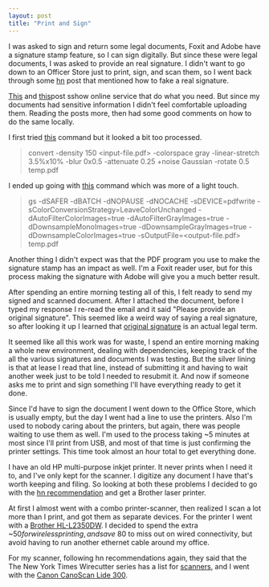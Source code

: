 ```yaml
---
layout: post
title: "Print and Sign"
---
```


I was asked to sign and return some legal documents, Foxit and Adobe have a signature stamp feature, so I can sign digitally. But since these were legal documents, I was asked to provide an real signature. I didn't want to go down to an Officer Store just to print, sign, and scan them, so I went back through some [hn](https://news.ycombinator.com/) post that mentioned how to fake a real signature.

[This](https://news.ycombinator.com/item?id=23160387) and [this](https://news.ycombinator.com/item?id=31083432)post sshow online service that do what you need. But since my documents had sensitive information I didn't feel comfortable uploading them. Reading the posts more, then had some good comments on how to do the same locally.

I first tried [this](https://news.ycombinator.com/item?id=23161664) command but it looked a bit too processed.

> convert -density 150 <input-file.pdf> -colorspace gray -linear-stretch 3.5%x10% -blur 0x0.5 -attenuate 0.25 +noise Gaussian -rotate 0.5 temp.pdf

I ended up going with [this](https://news.ycombinator.com/item?id=23160387) command which was more of a light touch.

> gs -dSAFER -dBATCH -dNOPAUSE -dNOCACHE -sDEVICE=pdfwrite -sColorConversionStrategy=LeaveColorUnchanged -dAutoFilterColorImages=true -dAutoFilterGrayImages=true -dDownsampleMonoImages=true -dDownsampleGrayImages=true -dDownsampleColorImages=true -sOutputFile=<output-file.pdf> temp.pdf

Another thing I didn't expect was that the PDF program you use to make the signature stamp has an impact as well. I'm a Foxit reader user, but for this process making the signature with Adobe will give you a much better result.

After spending an entire morning testing all of this, I felt ready to send my signed and scanned document. After I attached the document, before I typed my response I re-read the email and it said "Please provide an original signature". This seemed like a weird way of saying a real signature, so after looking it up I learned that [original signature](https://www.lawinsider.com/dictionary/original-signature) is an actual legal term. 

It seemed like all this work was for waste, I spend an entire morning making a whole new environment, dealing with dependencies, keeping track of the all the various signatures and documents I was testing. But the silver lining is that at lease I read that line, instead of submitting it and having to wait another week just to be told I needed to resubmit it. And now if someone asks me to print and sign something I'll have everything ready to get it done.

Since I'd have to sign the document I went down to the Office Store, which is usually empty, but the day I went had a line to use the printers. Also I'm used to nobody caring about the printers, but again, there was people waiting to use them as well. I'm used to the process taking ~5 minutes at most since I'll print from USB, and most of that time is just confirming the printer settings. This time took almost an hour total to get everything done.

I have an old HP multi-purpose inkjet printer. It never prints when I need it to, and I've only kept for the scanner. I digitize any document I have that's worth keeping and filing. So looking at both these problems I decided to go with the [hn recommendation](https://www.google.com/search?hl=en&q=hacker%20news%20printer%20recommendations) and get a Brother laser printer. 

At first I almost went with a combo printer-scanner, then realized I scan a lot more than I print, and got them as separate devices. For the printer I went with a [Brother HL-L2350DW](https://www.amazon.com/dp/B0763WDSYZ). I decided to spend the extra ~$50 for wireless printing, and save ~$80 to miss out on wired connectivity, but avoid having to run another ethernet cable around my office.

For my scanner, following hn recommendations again, they said that the The New York Times Wirecutter series has a list for [scanners](https://www.nytimes.com/wirecutter/reviews/the-best-cheap-scanner/), and I went with the [Canon CanoScan Lide 300](https://smile.amazon.com/dp/B07G5XZVLQ).

